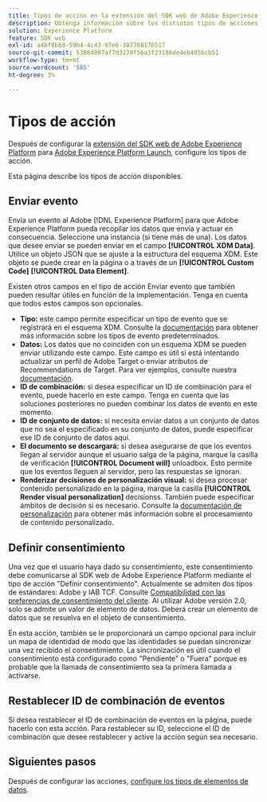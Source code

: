 ```yaml
---
title: Tipos de acción en la extensión del SDK web de Adobe Experience Platform
description: Obtenga información sobre los distintos tipos de acciones proporcionados por la extensión web SDK de Adobe Experience Platform en Adobe Experience Platform Launch.
solution: Experience Platform
feature: SDK web
exl-id: a4bf0bb9-59b4-4c43-97e6-387768176517
source-git-commit: 53864097af7d3278f56a3f23186de4eb405bcb51
workflow-type: tm+mt
source-wordcount: '585'
ht-degree: 3%

---
```


# Tipos de acción

Después de configurar la [extensión del SDK web de Adobe Experience Platform](web-sdk-extension-configuration.md) para [Adobe Experience Platform Launch](https://experienceleague.adobe.com/docs/launch.html), configure los tipos de acción.

Esta página describe los tipos de acción disponibles.

## Enviar evento

Envía un evento al Adobe [!DNL Experience Platform] para que Adobe Experience Platform pueda recopilar los datos que envía y actuar en consecuencia. Seleccione una instancia (si tiene más de una). Los datos que desee enviar se pueden enviar en el campo **[!UICONTROL XDM Data]**. Utilice un objeto JSON que se ajuste a la estructura del esquema XDM. Este objeto se puede crear en la página o a través de un **[!UICONTROL Custom Code]** **[!UICONTROL Data Element]**.

Existen otros campos en el tipo de acción Enviar evento que también pueden resultar útiles en función de la implementación. Tenga en cuenta que todos estos campos son opcionales.

- **Tipo:** este campo permite especificar un tipo de evento que se registrará en el esquema XDM. Consulte la [documentación](https://experienceleague.adobe.com/docs/experience-platform/edge/fundamentals/tracking-events.html?lang=en#using-the-sendbeacon-api) para obtener más información sobre los tipos de evento predeterminados.
- **Datos:** Los datos que no coinciden con un esquema XDM se pueden enviar utilizando este campo. Este campo es útil si está intentando actualizar un perfil de Adobe Target o enviar atributos de Recommendations de Target. Para ver ejemplos, consulte nuestra [documentación](https://experienceleague.adobe.com/docs/experience-platform/edge/fundamentals/tracking-events.html?lang=en).
- **ID de combinación:** si desea especificar un ID de combinación para el evento, puede hacerlo en este campo. Tenga en cuenta que las soluciones posteriores no pueden combinar los datos de evento en este momento.
- **ID de conjunto de datos:** si necesita enviar datos a un conjunto de datos que no sea el especificado en su conjunto de datos, puede especificar ese ID de conjunto de datos aquí.
- **El documento se descargará:** si desea asegurarse de que los eventos llegan al servidor aunque el usuario salga de la página, marque la casilla de verificación  **[!UICONTROL Document will]** unloadbox. Esto permite que los eventos lleguen al servidor, pero las respuestas se ignoran.
- **Renderizar decisiones de personalización visual:** si desea procesar contenido personalizado en la página, marque la casilla  **[!UICONTROL Render visual personalization]** decisionss. También puede especificar ámbitos de decisión si es necesario. Consulte la [documentación de personalización](https://experienceleague.adobe.com/docs/experience-platform/edge/personalization/rendering-personalization-content.html?lang=en#automatically-rendering-content) para obtener más información sobre el procesamiento de contenido personalizado.

## Definir consentimiento

Una vez que el usuario haya dado su consentimiento, este consentimiento debe comunicarse al SDK web de Adobe Experience Platform mediante el tipo de acción &quot;Definir consentimiento&quot;. Actualmente se admiten dos tipos de estándares: Adobe y IAB TCF. Consulte [Compatibilidad con las preferencias de consentimiento del cliente](../consent/supporting-consent.md). Al utilizar Adobe versión 2.0, solo se admite un valor de elemento de datos. Deberá crear un elemento de datos que se resuelva en el objeto de consentimiento.

En esta acción, también se le proporcionará un campo opcional para incluir un mapa de identidad de modo que las identidades se puedan sincronizar una vez recibido el consentimiento. La sincronización es útil cuando el consentimiento está configurado como &quot;Pendiente&quot; o &quot;Fuera&quot; porque es probable que la llamada de consentimiento sea la primera llamada a activarse.

## Restablecer ID de combinación de eventos

Si desea restablecer el ID de combinación de eventos en la página, puede hacerlo con esta acción. Para restablecer su ID, seleccione el ID de combinación que desee restablecer y active la acción según sea necesario.

## Siguientes pasos

Después de configurar las acciones, [configure los tipos de elementos de datos](data-element-types.md).
